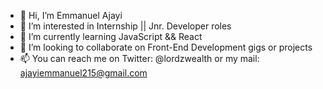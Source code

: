 - 👋 Hi, I’m Emmanuel Ajayi
- 👀 I’m interested in Internship || Jnr. Developer roles
- 🌱 I’m currently learning JavaScript && React
- 💞️ I’m looking to collaborate on Front-End Development gigs or projects
- 📫 You can reach me on Twitter: @lordzwealth or my mail: ajayiemmanuel215@gmail.com

<!---
lordzwealth/lordzwealth is a ✨ special ✨ repository because its `README.md` (this file) appears on your GitHub profile.
You can click the Preview link to take a look at your changes.
--->
